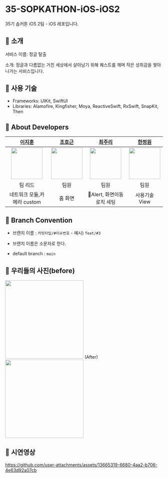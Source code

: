 # 35-SOPKATHON-iOS-iOS2
35기 솝커톤 iOS 2팀 - iOS 레포입니다.

## 🌴 소개
서비스 이름: 정글 탈출

소개: 정글과 다름없는 거친 세상에서 살아남기 위해 퀘스트를 깨며 작은 성취감을 쌓아나가는 서비스입니다.

## 🌴 사용 기술
* Frameworks: UIKit, SwiftUI
* Libraries: Alamofire, Kingfisher, Moya, ReactiveSwift, RxSwift, SnapKit, Then

## 🌴 About Developers
|[이지훈](https://github.com/hooni0918)|[조호근](https://github.com/joho2022)|[최주리](https://github.com/juri123123)|[한정원](https://github.com/Gardeniaa101)|
|:---:|:---:|:---:|:---:|
|<img src = "https://github.com/user-attachments/assets/16af9a50-880a-4084-a787-ce82e5804ca3" width ="100">|<img src = "https://avatars.githubusercontent.com/u/104732020?v=4" width ="100">|<img src = "https://avatars.githubusercontent.com/u/80569323?v=4" width ="100">|<img src = "https://avatars.githubusercontent.com/u/164545050?v=4" width ="100">|
|팀 리드|팀원|팀원|팀원|
|네트워크 모듈,카메라 custom |홈 화면 |Alert, 화면이동로직 세팅|사용기술 View|


## 🌴 Branch Convention
* 브랜치 이름 : `커밋타입/#이슈번호` - 예시) `feat/#3`

- 브랜치 이름은 소문자로 한다.

- default branch : `main`

## 🌴 우리들의 사진(before)
<img src = "https://github.com/user-attachments/assets/639cc2f5-b854-4fdd-9ab7-5c97fc75f92c" width ="250">
(After)
<img src = "https://github.com/user-attachments/assets/5216e59e-006b-446e-859e-602788cb4ed8" width ="250">

## 🌴 시연영상
https://github.com/user-attachments/assets/13665319-6680-4aa2-b706-4e63d92a07cb

